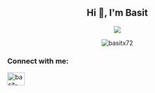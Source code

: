 <h2 align="center">Hi 👋, I'm Basit</h2>
<p align="center">
  <img src="http://readme-typing-svg.herokuapp.com?color=2CD1F7&lines=Computer+Science+Student"></a>
</p> 
</p>
<p align="center"> <img src="https://komarev.com/ghpvc/?username=basitx72&label=Profile%20views&color=0e75b6&style=flat" alt="basitx72" /> </p>
<h3 align="left">Connect with me:</h3>
<p align="left">
 <a href="https://linkedin.com/in/basit-xd" target="blank"><img align="center" src="https://cdn.jsdelivr.net/npm/simple-icons@2.0.0/icons/linkedin.svg" alt="basit-xd" height="30" width="40" /></a>




